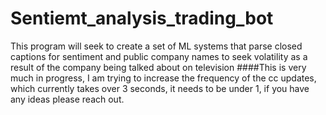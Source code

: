# Sentiemt_analysis_trading_bot
This program will seek to create a set of ML systems that parse closed captions for sentiment and public company names to seek volatility as a result of the company being talked about on television
####This is very much in progress, I am trying to increase the frequency of the cc updates, which currently takes over 3 seconds, it needs to be under 1, if you have any ideas please reach out.
